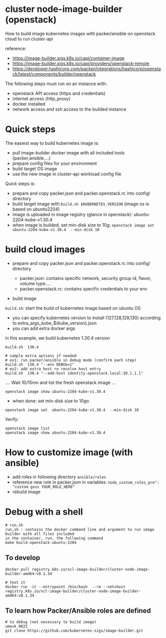 # cluster node-image-builder (openstack)

How to build image kubernetes images with packer/ansible on openstack cloud to run cluster-api

reference:
- https://image-builder.sigs.k8s.io/capi/container-image
- https://image-builder.sigs.k8s.io/capi/providers/openstack-remote
- https://developer.hashicorp.com/packer/integrations/hashicorp/openstack/latest/components/builder/openstack

The following steps must run on an instance with:
  - openstack API access (https and credentials)
  - internet access (http_proxy)
  - docker installed
  - network access and ssh access to the builded instance

# Quick steps
The easiest way to build kubernetes image is:
- pull image-builder docker image with all included tools (packer,ansible,...)
- prepare config files for your environment
- build target OS image
- use the new image in cluster-api workload config file

Quick steps is:
- prepare and copy packer.json and packer.openstack.rc into config/ directory
- build target image with `build.sh $KUBERNETES_VERSION` (image os is based on ubuntu2204)
- image is uploaded in image registry (glance in openstack): ubuntu-2204-kube-v1.30.4
- when image is builded, set min-disk size to 10g: `openstack image set  ubuntu-2204-kube-v1.30.4  --min-disk 10`

# build cloud images

- prepare and copy packer.json and packer.openstack.rc into config/ directory
  - packer.json: contains specific network, security group id, flavor, volume type....
  - packer.openstack.rc: contains specific credentials to your env

- build image

`build.sh`: start the build of kubernetes image based on ubuntu OS
  - you can specify kubernetes version to install (127,128,129,130) according to extra_args_kube_${kube_version}.json
  - you can add extra docker args

in this example, we build kubernetes 1.30.4 version

```
build.sh  130.4
```

```
# sample extra options if needed
# ex1: run packer/ansible in debug mode (confirm each step)
build.sh  130.4 "--env DEBUG=1"
# ex2: add extra host ro resolve host entry
build.sh  130.4 "--add-host identity.openstack.local:10.1.1.1"
```

.... Wait 10/15mn and list the fresh openstack image ...

```
openstack image show ubuntu-2204-kube-v1.30.4
```

- when done: set min-disk size to 10go
```
openstack image set  ubuntu-2204-kube-v1.30.4  --min-disk 10
```

Verify:
```
openstack image list
openstack image show ubuntu-2204-kube-v1.30.4
```

# How to customize image (with ansible)

- add roles in following directory `ansible/roles`
- reference new role in packer.json in variables:  `node_custom_roles_pre": "custom goss YOUR_ROLE_HERE"`
- rebuild image

# Debug with a shell
```
# run.sh
run.sh : contains the docker command line and argument to run image builder with all files included
in the container, run, the following command
make build-openstack-ubuntu-2204
```

## To develop
```
docker pull registry.k8s.io/scl-image-builder/cluster-node-image-builder-amd64:v0.1.34

# test it
docker run -it --entrypoint /bin/bash  --rm --net=host registry.k8s.io/scl-image-builder/cluster-node-image-builder-amd64:v0.1.34 
```

## To learn how Packer/Ansible roles are defined
```
# to debug (not necessary to build image)
umask 0022
git clone https://github.com/kubernetes-sigs/image-builder.git
```
